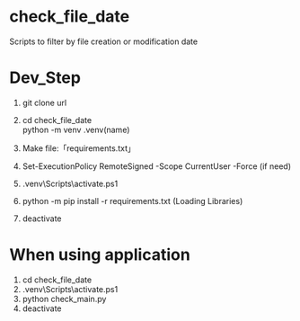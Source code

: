 # check_file_date
Scripts to filter by file creation or modification date

# Dev_Step
1) git clone url<br>
2) cd check_file_date<br>
python -m venv .venv(name)<br>
3) Make file:「requirements.txt」<br>
4) Set-ExecutionPolicy RemoteSigned -Scope CurrentUser -Force (if need)<br>

5) .venv\Scripts\activate.ps1<br>
6) python -m pip install -r requirements.txt (Loading Libraries)<br>
7) deactivate<br>

# When using application
1) cd check_file_date<br>
2) .venv\Scripts\activate.ps1<br>
3) python check_main.py<br>
4) deactivate<br>
